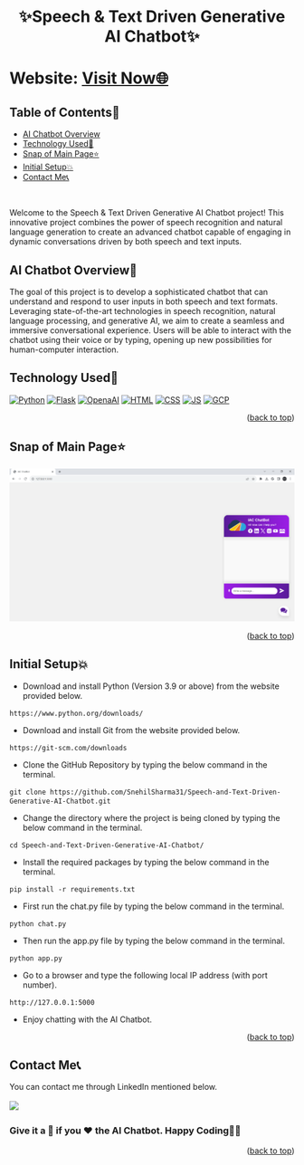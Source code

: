 # <p align="center">✨Speech & Text Driven Generative AI Chatbot✨</p>

<div id="top"></div>

<h1> Website: <a href="https://speech-driven-generative-ai-chatbot-5ltx-main-kvu5gnz7cq-wm.a.run.app/">Visit Now🌐</a></h1>

<!-- --------------------------------------------------------------------------------------------------------------------------------------------------------- -->

<h2>Table of Contents🧾</h2>

- [AI Chatbot Overview](#ai-chatbot-overview)
- [Technology Used🚀](#technology-used)
- [Snap of Main Page⭐](#snap-of-main-page)
- [Initial Setup💥](#initial-setup)
- [Contact Me📞](#contact-me)
<br>

Welcome to the Speech & Text Driven Generative AI Chatbot project! This innovative project combines the power of speech recognition and natural language generation to create an advanced chatbot capable of engaging in dynamic conversations driven by both speech and text inputs.

<!-- --------------------------------------------------------------------------------------------------------------------------------------------------------- -->

<h2>AI Chatbot Overview📌</h2>
The goal of this project is to develop a sophisticated chatbot that can understand and respond to user inputs in both speech and text formats. Leveraging state-of-the-art technologies in speech recognition, natural language processing, and generative AI, we aim to create a seamless and immersive conversational experience. Users will be able to interact with the chatbot using their voice or by typing, opening up new possibilities for human-computer interaction.

<!-- --------------------------------------------------------------------------------------------------------------------------------------------------------- -->

<h2>Technology Used🚀</h2>

<p>
  <a href="https://www.w3schools.com/python/"> <img src="https://img.icons8.com/color/python" alt="Python" /></a>
  <a href="https://www.tutorialspoint.com/flask/index.htm"> <img src="https://img.icons8.com/color/flask" alt="Flask" /></a>
  <a href="https://www.w3schools.com/gen_ai/chatgpt-3-5/index.php"> <img src="https://img.icons8.com/color/chatgpt" alt="OpenaAI" /></a>
  <a href="https://www.w3schools.com/html/"> <img src="https://img.icons8.com/color/70/000000/html-5--v1.png" alt="HTML" /></a>
  <a href="https://www.w3schools.com/css/"> <img src="https://img.icons8.com/color/70/000000/css3.png" alt="CSS" /></a>
  <a href="https://www.w3schools.com/js/"><img src="https://img.icons8.com/color/70/000000/javascript--v1.png" alt="JS" /></a>
  <a href="https://www.w3schools.in/google-cloud-services"><img src="https://img.icons8.com/color/google-cloud" alt="GCP" /></a>
</p>
<p align="right">(<a href="#top">back to top</a>)</p>

<!-- --------------------------------------------------------------------------------------------------------------------------------------------------------- -->

<h2>Snap of Main Page⭐</h2>

![Main](static/images/Interface.png)
<p align="right">(<a href="#top">back to top</a>)</p>

<!-- --------------------------------------------------------------------------------------------------------------------------------------------------------- -->

<h2>Initial Setup💥</h2>

- Download and install Python (Version 3.9 or above) from the website provided below.
```
https://www.python.org/downloads/
```
- Download and install Git from the website provided below.
```
https://git-scm.com/downloads
```
- Clone the GitHub Repository by typing the below command in the terminal.
```
git clone https://github.com/SnehilSharma31/Speech-and-Text-Driven-Generative-AI-Chatbot.git
```
- Change the directory where the project is being cloned by typing the below command in the terminal.
```
cd Speech-and-Text-Driven-Generative-AI-Chatbot/
```
- Install the required packages by typing the below command in the terminal.
```
pip install -r requirements.txt
```
- First run the chat.py file by typing the below command in the terminal.
```
python chat.py
```
- Then run the app.py file by typing the below command in the terminal.
```
python app.py
```
- Go to a browser and type the following local IP address (with port number).
```
http://127.0.0.1:5000
```
- Enjoy chatting with the AI Chatbot.
<p align="right">(<a href="#top">back to top</a>)</p>

<!-- --------------------------------------------------------------------------------------------------------------------------------------------------------- -->

<h2>Contact Me📞</h2>

You can contact me through LinkedIn mentioned below.<br><br>
<a href="https://www.linkedin.com/in/snehilsharma31/"><img src="https://img.shields.io/badge/LinkedIn-0077B5?style=for-the-badge&logo=linkedin&logoColor=white" width="150px"></a>

<!-- --------------------------------------------------------------------------------------------------------------------------------------------------------- -->

<h3>Give it a 🌟 if you ❤ the AI Chatbot. Happy Coding👨‍💻</h3>
<p align="right">(<a href="#top">back to top</a>)</p>
